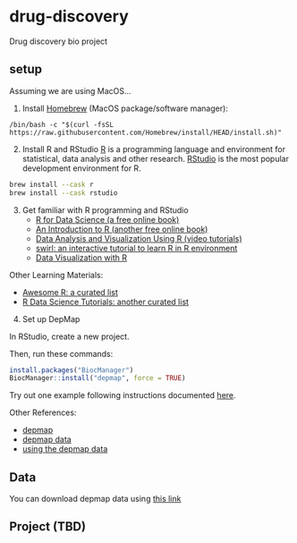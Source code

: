 # drug-discovery
Drug discovery bio project

## setup
Assuming we are using MacOS...

1. Install [Homebrew](https://brew.sh) (MacOS package/software manager):
```
/bin/bash -c "$(curl -fsSL https://raw.githubusercontent.com/Homebrew/install/HEAD/install.sh)"
```

2. Install R and RStudio
[R](https://www.r-project.org) is a programming language and environment for statistical, data analysis and other research. [RStudio](https://posit.co/downloads/) is the most popular development environment for R.

```Bash
brew install --cask r
brew install --cask rstudio
```

3. Get familiar with R programming and RStudio
   * [R for Data Science (a free online book)](https://r4ds.had.co.nz/index.html)
   * [An Introduction to R (another free online book)](https://intro2r.com)
   * [Data Analysis and Visualization Using R (video tutorials)](http://varianceexplained.org/RData/)
   * [swirl: an interactive tutorial to learn R in R environment](https://swirlstats.com/students.html)
   * [Data Visualization with R](https://rkabacoff.github.io/datavis/)

Other Learning Materials:
   * [Awesome R: a curated list](https://github.com/qinwf/awesome-R)
   * [R Data Science Tutorials: another curated list](https://github.com/ujjwalkarn/DataScienceR)

4. Set up DepMap

In RStudio, create a new project.

Then, run these commands:
```R
install.packages("BiocManager")
BiocManager::install("depmap", force = TRUE)
```

Try out one example following instructions documented [here](https://bioconductor.org/packages/release/data/experiment/vignettes/depmap/inst/doc/using_depmap.html).

Other References:
   * [depmap](https://bioconductor.org/packages/devel/data/experiment/html/depmap.html)
   * [depmap data](https://bioconductor.org/packages/devel/data/experiment/vignettes/depmap/inst/doc/depmap.html)
   * [using the depmap data](https://bioconductor.org/packages/release/data/experiment/vignettes/depmap/inst/doc/using_depmap.html)

## Data

You can download depmap data using [this link](https://depmap.org/portal/download/all/)

## Project (TBD)

